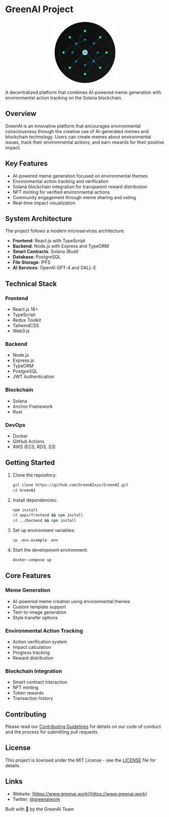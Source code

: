 # GreenAI Project

<div align="center">
<img src="assets/images/logo.svg" alt="GreenAI Logo" width="200" height="200">
</div>

A decentralized platform that combines AI-powered meme generation with environmental action tracking on the Solana blockchain.

## Overview

GreenAI is an innovative platform that encourages environmental consciousness through the creative use of AI-generated memes and blockchain technology. Users can create memes about environmental issues, track their environmental actions, and earn rewards for their positive impact.

## Key Features

- AI-powered meme generation focused on environmental themes
- Environmental action tracking and verification
- Solana blockchain integration for transparent reward distribution
- NFT minting for verified environmental actions
- Community engagement through meme sharing and voting
- Real-time impact visualization

## System Architecture

The project follows a modern microservices architecture:

- **Frontend**: React.js with TypeScript
- **Backend**: Node.js with Express and TypeORM
- **Smart Contracts**: Solana (Rust)
- **Database**: PostgreSQL
- **File Storage**: IPFS
- **AI Services**: OpenAI GPT-4 and DALL-E

## Technical Stack

### Frontend
- React.js 18+
- TypeScript
- Redux Toolkit
- TailwindCSS
- Web3.js

### Backend
- Node.js
- Express.js
- TypeORM
- PostgreSQL
- JWT Authentication

### Blockchain
- Solana
- Anchor Framework
- Rust

### DevOps
- Docker
- GitHub Actions
- AWS (ECS, RDS, S3)

## Getting Started

1. Clone the repository:
   ```bash
   git clone https://github.com/GreenAIxyz/GreenAI.git
   cd GreenAI
   ```

2. Install dependencies:
   ```bash
   npm install
   cd apps/frontend && npm install
   cd ../backend && npm install
   ```

3. Set up environment variables:
   ```bash
   cp .env.example .env
   ```

4. Start the development environment:
   ```bash
   docker-compose up
   ```

## Core Features

### Meme Generation
- AI-powered meme creation using environmental themes
- Custom template support
- Text-to-image generation
- Style transfer options

### Environmental Action Tracking
- Action verification system
- Impact calculation
- Progress tracking
- Reward distribution

### Blockchain Integration
- Smart contract interaction
- NFT minting
- Token rewards
- Transaction history

## Contributing

Please read our [Contributing Guidelines](CONTRIBUTING.md) for details on our code of conduct and the process for submitting pull requests.

## License

This project is licensed under the MIT License - see the [LICENSE](LICENSE) file for details.

## Links

- Website: [https://www.greenai.work](https://www.greenai.work)
- Twitter: [@greenaiwork](https://x.com/greenaiwork)

Built with 💚 by the GreenAI Team 